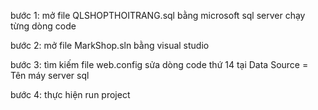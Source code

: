 bước 1: mở file QLSHOPTHOITRANG.sql bằng microsoft sql server chạy từng dòng code

bước 2: mở file MarkShop.sln bằng visual studio

bước 3: tìm kiếm file web.config sửa dòng code thứ 14 tại Data Source = Tên máy server sql

bước 4: thực hiện run project

